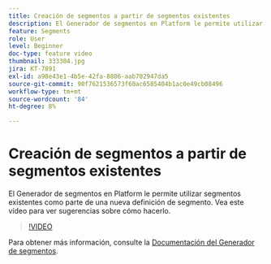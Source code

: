 ```yaml
---
title: Creación de segmentos a partir de segmentos existentes
description: El Generador de segmentos en Platform le permite utilizar segmentos existentes como parte de una nueva definición de segmento. Vea este vídeo para ver sugerencias sobre cómo hacerlo.
feature: Segments
role: User
level: Beginner
doc-type: feature video
thumbnail: 333304.jpg
jira: KT-7891
exl-id: a98e43e1-4b5e-42fa-8806-aab702947da5
source-git-commit: 90f7621536573f60ac6585404b1ac0e49cb08496
workflow-type: tm+mt
source-wordcount: '84'
ht-degree: 8%

---
```


# Creación de segmentos a partir de segmentos existentes

El Generador de segmentos en Platform le permite utilizar segmentos existentes como parte de una nueva definición de segmento. Vea este vídeo para ver sugerencias sobre cómo hacerlo.

>[!VIDEO](https://video.tv.adobe.com/v/333304/?quality=12&learn=on)

Para obtener más información, consulte la [Documentación del Generador de segmentos](https://experienceleague.adobe.com/docs/experience-platform/segmentation/ui/segment-builder.html?lang=es).